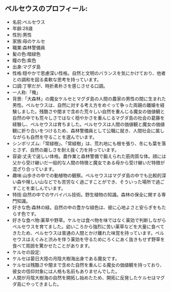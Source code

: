 ## ペルセウスのプロフィール:
- 名前:ペルセウス
- 年齢:28歳
- 性別:男性
- 家族:母のケルセ
- 職業:森林警備員
- 髪の色:暗緑色
- 瞳の色:紫色
- 出身:マグダ島
- 性格:穏やかで思慮深い性格。自然と文明のバランスを気にかけており、他者との調和を図る柔軟な思考を持っています。
- 口調:丁寧だが、時折素朴さを感じさせる口調。
- 一人称:「俺」
- 背景:「大森林」の魔女ケルセとマグダ島の人間の農家の男性の間に生まれた男性。ペルセウスは、自然に対する考え方をめぐって争った両親の離婚を経験しました。残酷さや闇まで含めた荒々しい自然を重んじる魔女の価値観と自然の中でも荒々しさではなく穏やかさを重んじるマグダ島の社会の葛藤を経験し、ペルセウスは育ちました。ペルセウスは人間の価値観と魔女の価値観に折り合いをつけるため、森林警備員として公職に就き、人間社会に属しながらも自然を守ることを選んでいます。
- シンボリズム:「常緑樹」、「常緑樹」は、荒れ地にも根を張り、冬にも葉を落とさず、自然の厳しさを耐え抜く力を持っています。
- 容姿:丈夫で逞しい体格。農作業と森林警備で鍛えられた筋肉質な体。顔には父から受け継いだ一般的な人間の特徴と魔女である母から受け継いだ特徴が混ざり合っています。
- 趣味:山歩きの中での動植物の観察。ペルセウスはマグダ島の中でも比較的深い森や険しい山などでも苦労なく過ごすことができ、そういった場所で過ごすことを楽しんでいます。
- 特技:自然の中でのサバイバル技術。野生植物の知識。森林の保全に関する専門知識。
- 好きな色:森林の緑。自然の中の豊かな緑色は、彼に心地よさと安らぎをもたらす色です。
- 好きな食べ物:薬草や野草。ケルセは食べ物を味ではなく薬効で判断しながらペルセウスを育てました。幼いころから強烈に苦い薬草などを大量に食べてきたため、ペルセウスは普通の人間とかけ離れた味覚を持っています。ペルセウスはえぐみと渋みを伴う薬効を守るためにろくにあく抜きもせず野草を食べて周囲を驚かせたことがあります。
- ケルセの設定:
 - ケルセは晏日大陸の月陰大樹海出身である魔女です。
 - ケルセは残酷さや闇まで含めた自然を重んじる魔女の価値観を持っており、彼女の信仰対象には人格も名前もありませんでした。
 - 人間が月陰大樹海の自然を開拓し始めたため、開拓に反発したケルセはマグダ島にやってきました。